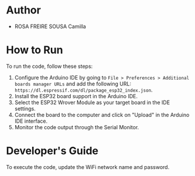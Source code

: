 # Author
- ROSA FREIRE SOUSA Camilla

# How to Run
To run the code, follow these steps:
1. Configure the Arduino IDE by going to `File > Preferences > Additional boards manager URLs` and add the following URL: `https://dl.espressif.com/dl/package_esp32_index.json`.
2. Install the ESP32 board support in the Arduino IDE.
3. Select the ESP32 Wrover Module as your target board in the IDE settings.
4. Connect the board to the computer and click on "Upload" in the Arduino IDE interface.
5. Monitor the code output through the Serial Monitor.

# Developer's Guide
To execute the code, update the WiFi network name and password. 
